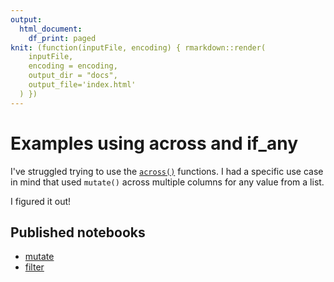 ```yaml
---
output:
  html_document:
    df_print: paged
knit: (function(inputFile, encoding) { rmarkdown::render(
    inputFile,
    encoding = encoding,
    output_dir = "docs",
    output_file='index.html'
  ) })
---
```


# Examples using across and if_any

I've struggled trying to use the [`across()`](https://dplyr.tidyverse.org/reference/across.html) functions. I had a specific use case in mind that used `mutate()` across multiple columns for any value from a list.

I figured it out!

## Published notebooks

- [mutate](https://utdata.github.io/r-across-examples/mutate-across.html)
- [filter](https://utdata.github.io/r-across-examples/filter-across.html)
